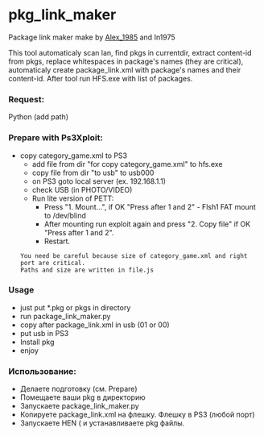 # pkg_link_maker
Package link maker make by [Alex_1985](http://www.pspx.ru/forum/member.php?u=458658) and In1975

This tool automaticaly scan lan, find pkgs in currentdir, extract content-id from pkgs, replace whitespaces in package's names (they are critical), automaticaly create package_link.xml with package's names and their content-id.
After tool run HFS.exe with list of packages.

### Request:
Python (add path)

### Prepare with Ps3Xploit:
* copy category_game.xml to PS3 
    - add file from dir "for copy category_game.xml" to hfs.exe
    - copy file from dir "to usb" to usb000
    - on PS3 goto local server (ex. 192.168.1.1)
	- check USB (in PHOTO/VIDEO)
    - Run lite version of PETT:
		- Press "1. Mount...", if OK "Press after 1 and 2" - Flsh1 FAT mount to /dev/blind
		- After mounting run exploit again and press "2. Copy file" if OK "Press after 1 and 2".
		- Restart.
	```
	You need be careful because size of category_game.xml and right port are critical.
	Paths and size are written in file.js
	```
### Usage
* just put *.pkg or pkgs in directory
* run package_link_maker.py
* copy after package_link.xml in usb (01 or 00)
* put usb in PS3
* Install pkg
* enjoy 

### Использование:
* Делаете подготовку (см. Prepare)
* Помещаете ваши pkg в директорию 
* Запускаете package_link_maker.py 
* Копируете package_link.xml на флешку. Флешку в PS3 (любой порт) 
* Запускаете HEN ( и устанавливаете pkg файлы. 
